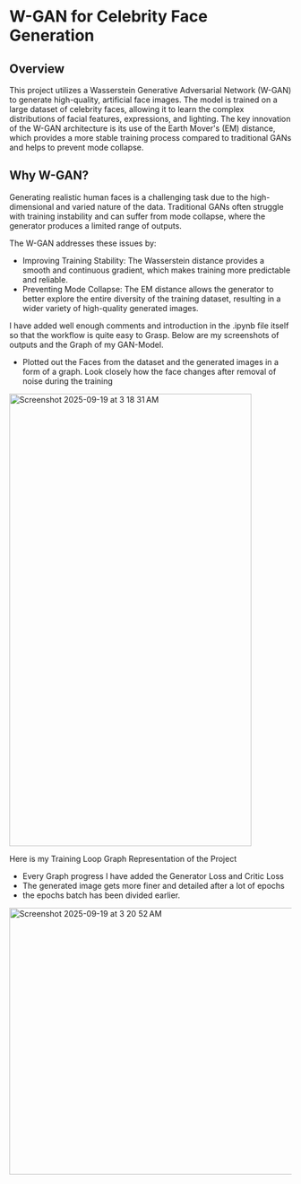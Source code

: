 # W-GAN for Celebrity Face Generation

## Overview
This project utilizes a Wasserstein Generative Adversarial Network (W-GAN) to generate high-quality, artificial face images. The model is trained on a large dataset of celebrity faces, allowing it to learn the complex distributions of facial features, expressions, and lighting. The key innovation of the W-GAN architecture is its use of the Earth Mover's (EM) distance, which provides a more stable training process compared to traditional GANs and helps to prevent mode collapse.

## Why W-GAN?
Generating realistic human faces is a challenging task due to the high-dimensional and varied nature of the data. Traditional GANs often struggle with training instability and can suffer from mode collapse, where the generator produces a limited range of outputs.

The W-GAN addresses these issues by:
- Improving Training Stability: The Wasserstein distance provides a smooth and continuous gradient, which makes training more predictable and reliable.
- Preventing Mode Collapse: The EM distance allows the generator to better explore the entire diversity of the training dataset, resulting in a wider variety of high-quality generated images.

I have added well enough comments and introduction in the .ipynb file itself so that the workflow is quite easy to Grasp. Below are my screenshots of outputs and the Graph of my GAN-Model.
- Plotted out the Faces from the dataset and the generated images in a form of a graph. Look closely how the face changes after removal of noise during the training 

<img width="432" height="807" alt="Screenshot 2025-09-19 at 3 18 31 AM" src="https://github.com/user-attachments/assets/ac0657a6-739b-44e3-b541-70fd744c7d87" />

Here is my Training Loop Graph Representation of the Project  
- Every Graph progress I have added the Generator Loss and Critic Loss
- The generated image gets more finer and detailed after a lot of epochs 
- the epochs batch has been divided earlier.
<img width="654" height="476" alt="Screenshot 2025-09-19 at 3 20 52 AM" src="https://github.com/user-attachments/assets/5d1f36de-8497-4c93-b54d-0216d9b9e6d1" />
